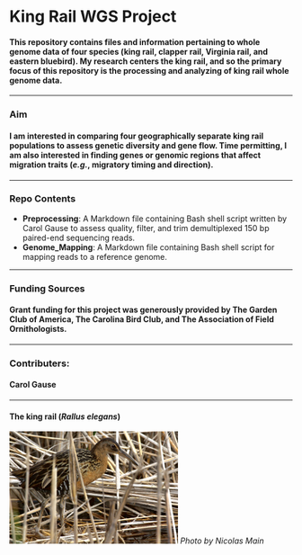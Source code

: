 # King Rail WGS Project

#### This repository contains files and information pertaining to whole genome data of four species (king rail, clapper rail, Virginia rail, and eastern bluebird). My research centers the king rail, and so the primary focus of this repository is the processing and analyzing of king rail whole genome data.
---
### Aim
#### I am interested in comparing four geographically separate king rail populations to assess genetic diversity and gene flow. Time permitting, I am also interested in finding genes or genomic regions that affect migration traits (*e.g.*, migratory timing and direction).
---
### Repo Contents
- **Preprocessing**: A Markdown file containing Bash shell script written by Carol Gause to assess quality, filter, and trim demultiplexed 150 bp paired-end sequencing reads.
- **Genome_Mapping**: A Markdown file containing Bash shell script for mapping reads to a reference genome.
---
### Funding Sources
#### Grant funding for this project was generously provided by The Garden Club of America, The Carolina Bird Club, and The Association of Field Ornithologists.
---
### Contributers:
#### Carol Gause
---
#### The king rail (*Rallus elegans*)
<img
  src="PhotobyNicPMain.jpg"
  alt="The king rail, photographed by Nicolas Main"
  title="The king rail, photographed by Nicolas Main"
  style="display: inline-block; margin: 0 auto; max-width: 300px">
*Photo by Nicolas Main*
